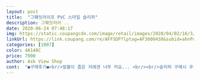 ```yaml
---
layout: post 
title:  "그뤠잇라이프 PVC 스마일 슬리퍼" 
description: 그뤠잇라이 ..
date: 2020-06-24 07:48:17 
img: https://static.coupangcdn.com/image/retail/images/2020/04/02/16/3/2757c702-ba63-474a-922d-055c4327bc84.jpg 
linkUrl: https://link.coupang.com/re/AFFSDP?lptag=AF3600438&subid=ahnPublicAsk&pageKey=1421949483&itemId=2460590470&vendorItemId=70454097814&traceid=V0-113-e04b0cfd7ebc2811 
categories: [1007] 
color: 4A148C 
price: 7900 
author: Ask View Shop 
cont:  "●구매후기●<br/>발볼이 좁은 저에겐 너무 커요... <br/><br/>슬리퍼 구매시 쿠션감과 세탁의 간편성을 가장  고려했는데요<br/>저는 완전 스폰지 생각하고 있었는데 그게 아니네요 ㅎㅎ 사진이랑 똑같아요 ㅎㅎ 넘 예뻐요 만족 합니당 대만족 !!<br/>쿠션감  좋고 무엇보다 세탁이 간편해서 너무 좋습니다 그냥 샤워기로 물만 뿌려도 지져분한게 싹 딱이고 잘 마르고여 너무 좋습니다<br/>" 
---
```


